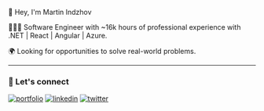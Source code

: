 👋 Hey, I'm  Martin Indzhov

👨🏻‍💻 Software Engineer with ~16k hours of professional experience with .NET | React | Angular | Azure.

🌍 Looking for opportunities to solve real-world problems.

----

### 🔗 Let's connect 
[![portfolio](https://img.shields.io/badge/my_portfolio-000?style=for-the-badge&logo=ko-fi&logoColor=white)](https://martin-indzhov.com/) [![linkedin](https://img.shields.io/badge/linkedin-0A66C2?style=for-the-badge&logo=linkedin&logoColor=white)](https://www.linkedin.com/in/martin-indzhov) [![twitter](https://img.shields.io/badge/twitter-1DA1F2?style=for-the-badge&logo=twitter&logoColor=white)](https://twitter.com/mrindzhov)


